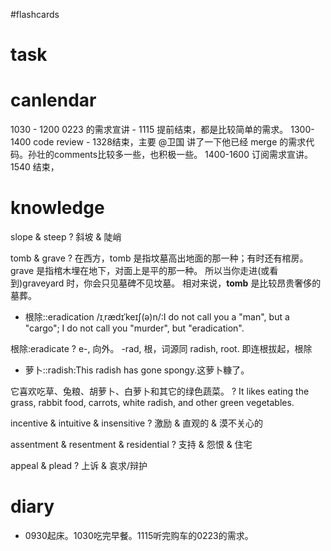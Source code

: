 #flashcards 

# task

# canlendar
1030 - 1200 0223 的需求宣讲 - 1115 提前结束，都是比较简单的需求。
1300-1400 code review - 1328结束，主要 @卫国 讲了一下他已经 merge 的需求代码。孙壮的comments比较多一些，也积极一些。
1400-1600 订阅需求宣讲。 1540 结束，

# knowledge

slope & steep
?
斜坡 & 陡峭 <!--SR:!2023-02-04-06-02,2.5,250-->

tomb & grave
?
在西方，tomb 是指坟墓高出地面的那一种；有时还有棺房。
grave 是指棺木埋在地下，对面上是平的那一种。
所以当你走进(或看到)graveyard 时，你会只见墓碑不见坟墓。
相对来说，**tomb** 是比较昂贵奢侈的墓葬。 <!--SR:!2023-02-04-06-02,2.5,250-->


- 根除::eradication /ɪˌrædɪˈkeɪʃ(ə)n/:I do not call you a "man", but a "cargo"; I do not call you "murder", but "eradication". <!--SR:!2023-02-05-02-20,2.5,249-->

根除:eradicate
?
e-, 向外。 -rad, 根，词源同 radish, root. 即连根拔起，根除 <!--SR:!2023-02-04-06-01,2.5,250-->

- 萝卜::radish:This radish has gone spongy.这萝卜糠了。 <!--SR:!2023-02-05-02-47,2.3,230-->

它喜欢吃草、兔粮、胡萝卜、白萝卜和其它的绿色蔬菜。
?
It likes eating the grass, rabbit food, carrots, white radish, and other green vegetables.  <!--SR:!2023-02-04-06-00,2.5,250-->

incentive & intuitive & insensitive
?
激励 & 直观的 & 漠不关心的 <!--SR:!2023-02-04-06-00,2.5,250-->

assentment & resentment & residential
?
支持 & 怨恨 & 住宅 <!--SR:!2023-02-04-05-59,2.5,250-->

appeal & plead
?
上诉 & 哀求/辩护 <!--SR:!2023-02-04-06-00,2.5,250-->

# diary
- 0930起床。1030吃完早餐。1115听完购车的0223的需求。


